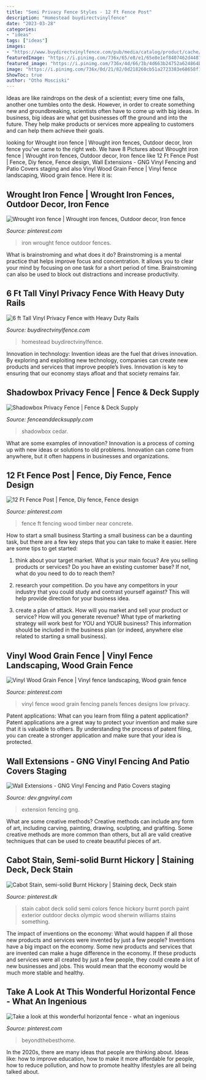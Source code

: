 ```yaml
---
title: "Semi Privacy Fence Styles - 12 Ft Fence Post"
description: "Homestead buydirectvinylfence"
date: "2023-03-28"
categories:
- "ideas"
tags: ["ideas"]
images:
- "https://www.buydirectvinylfence.com/pub/media/catalog/product/cache/e9bc769ac8c7914498576fe776004b8c/f/i/file_53_3_2.jpg"
featuredImage: "https://i.pinimg.com/736x/65/e8/e1/65e8e1ef8407462d44870d8854fa4a6c.jpg"
featured_image: "https://i.pinimg.com/736x/4d/66/3b/4d663b24752a624864bcece7f9ce842e.jpg"
image: "https://i.pinimg.com/736x/0d/21/82/0d218260cb51a2723383e68658f1543c.jpg"
ShowToc: true
author: "Otho Mosciski"
---
```



Ideas are like raindrops on the desk of a scientist; every time one falls, another one tumbles onto the desk. However, in order to create something new and groundbreaking, scientists often have to come up with big ideas. In business, big ideas are what get businesses off the ground and into the future. They help make products or services more appealing to customers and can help them achieve their goals.

	

		
looking for Wrought iron fence | Wrought iron fences, Outdoor decor, Iron fence you've came to the right web. We have 8 Pictures about Wrought iron fence | Wrought iron fences, Outdoor decor, Iron fence like 12 Ft Fence Post | Fence, Diy fence, Fence design, Wall Extensions - GNG Vinyl Fencing and Patio Covers staging and also Vinyl Wood Grain Fence | Vinyl fence landscaping, Wood grain fence. Here it is:
		
    
## Wrought Iron Fence | Wrought Iron Fences, Outdoor Decor, Iron Fence

<img loading=lazy src="https://i.pinimg.com/736x/0d/21/82/0d218260cb51a2723383e68658f1543c.jpg" onerror="this.onerror=null;this.src='https://tse3.mm.bing.net/th?id=OIP.O9iAoqXWBeOKWYNk3D84ogHaJ3&amp;pid=15.1';" alt="Wrought iron fence | Wrought iron fences, Outdoor decor, Iron fence">

_Source: pinterest.com_

>iron wrought fence outdoor fences. 

	

What is brainstroming and what does it do?
Brainstroming is a mental practice that helps improve focus and concentration. It allows you to clear your mind by focusing on one task for a short period of time. Brainstroming can also be used to block out distractions and increase productivity.

    
## 6 Ft Tall Vinyl Privacy Fence With Heavy Duty Rails

<img loading=lazy src="https://www.buydirectvinylfence.com/pub/media/catalog/product/cache/e9bc769ac8c7914498576fe776004b8c/f/i/file_53_3_2.jpg" onerror="this.onerror=null;this.src='https://tse1.mm.bing.net/th?id=OIP.Mir8Au5WkebkQpr01h2ExQHaFj&amp;pid=15.1';" alt="6 ft Tall Vinyl Privacy Fence with Heavy Duty Rails">

_Source: buydirectvinylfence.com_

>homestead buydirectvinylfence. 

	

Innovation in technology:
Invention ideas are the fuel that drives innovation. By exploring and exploiting new technology, companies can create new products and services that improve people’s lives. Innovation is key to ensuring that our economy stays afloat and that society remains fair.

    
## Shadowbox Privacy Fence | Fence &amp; Deck Supply

<img loading=lazy src="https://fenceanddecksupply.com/wp-content/uploads/2016/06/Shadowbox-Fence-with-Single-Gate-13-1030x687.jpg" onerror="this.onerror=null;this.src='https://tse1.mm.bing.net/th?id=OIP.lp_U0w5uu1Ii8c-Z7t1WXwHaE8&amp;pid=15.1';" alt="Shadowbox Privacy Fence | Fence &amp; Deck Supply">

_Source: fenceanddecksupply.com_

>shadowbox cedar. 

	

What are some examples of innovation?
Innovation is a process of coming up with new ideas or solutions to old problems. Innovation can come from anywhere, but it often happens in businesses and organizations.

    
## 12 Ft Fence Post | Fence, Diy Fence, Fence Design

<img loading=lazy src="https://i.pinimg.com/736x/31/ed/a2/31eda2e1377597356f492d9cf6b03d26.jpg" onerror="this.onerror=null;this.src='https://tse2.mm.bing.net/th?id=OIP.LZOu-3VD9W4mFWzwFi4bQQHaEM&amp;pid=15.1';" alt="12 Ft Fence Post | Fence, Diy fence, Fence design">

_Source: pinterest.com_

>fence ft fencing wood timber near concrete. 

	

How to start a small business
Starting a small business can be a daunting task, but there are a few key steps that you can take to make it easier. Here are some tips to get started:
1. think about your target market. What is your main focus? Are you selling products or services? Do you have an existing customer base? If not, what do you need to do to reach them?

2. research your competition. Do you have any competitors in your industry that you could study and contrast yourself against? This will help provide direction for your business idea.

3. create a plan of attack. How will you market and sell your product or service? How will you generate revenue? What type of marketing strategy will work best for YOU and YOUR business? This information should be included in the business plan (or indeed, anywhere else related to starting a small business).

    
## Vinyl Wood Grain Fence | Vinyl Fence Landscaping, Wood Grain Fence

<img loading=lazy src="https://i.pinimg.com/736x/65/e8/e1/65e8e1ef8407462d44870d8854fa4a6c.jpg" onerror="this.onerror=null;this.src='https://tse2.mm.bing.net/th?id=OIP.z42sTqUxp58-n0viooB-aQHaJ4&amp;pid=15.1';" alt="Vinyl Wood Grain Fence | Vinyl fence landscaping, Wood grain fence">

_Source: pinterest.com_

>vinyl fence wood grain fencing panels fences designs low privacy. 

	

Patent applications: What can you learn from filing a patent application?
Patent applications are a great way to protect your invention and make sure that it is valuable to others. By understanding the process of patent filing, you can create a stronger application and make sure that your idea is protected.

    
## Wall Extensions - GNG Vinyl Fencing And Patio Covers Staging

<img loading=lazy src="http://dev.gngvinyl.com/wp-content/uploads/2014/08/White-Vinyl-Lattice-Wall-Extension.jpg" onerror="this.onerror=null;this.src='https://tse4.mm.bing.net/th?id=OIP.UORnZMDoVdN55nJbjHK_7wHaFj&amp;pid=15.1';" alt="Wall Extensions - GNG Vinyl Fencing and Patio Covers staging">

_Source: dev.gngvinyl.com_

>extension fencing gng. 

	

What are some creative methods?
Creative methods can include any form of art, including carving, painting, drawing, sculpting, and grafiting. Some creative methods are more common than others, but all are valid creative techniques that can be used to create beautiful pieces of art.

    
## Cabot Stain, Semi-solid Burnt Hickory | Staining Deck, Deck Stain

<img loading=lazy src="https://i.pinimg.com/736x/f2/13/c8/f213c852dea87b20ed642a3caeab1376--porch-stain-fence-stain.jpg" onerror="this.onerror=null;this.src='https://tse2.mm.bing.net/th?id=OIP.Rpre7hHIujR4L1QJNeRxuAHaJ3&amp;pid=15.1';" alt="Cabot Stain, semi-solid Burnt Hickory | Staining deck, Deck stain">

_Source: pinterest.dk_

>stain cabot deck solid semi colors fence hickory burnt porch paint exterior outdoor decks olympic wood sherwin williams stains something. 

	

The impact of inventions on the economy: What would happen if all those new products and services were invented by just a few people?
Inventions have a big impact on the economy. Some new products and services that are invented can make a huge difference in the economy. If these products and services were all created by just a few people, they could create a lot of new businesses and jobs. This would mean that the economy would be much more stable and healthy.

    
## Take A Look At This Wonderful Horizontal Fence - What An Ingenious

<img loading=lazy src="https://i.pinimg.com/736x/4d/66/3b/4d663b24752a624864bcece7f9ce842e.jpg" onerror="this.onerror=null;this.src='https://tse3.mm.bing.net/th?id=OIP.EAaiule2qEF0-mDPIBpX2wHaLH&amp;pid=15.1';" alt="Take a look at this wonderful horizontal fence - what an ingenious">

_Source: pinterest.com_

>beyondthebesthome. 

	

In the 2020s, there are many ideas that people are thinking about. Ideas like: how to improve education, how to make it more affordable for people, how to reduce pollution, and how to promote healthy lifestyles are all being talked about.

